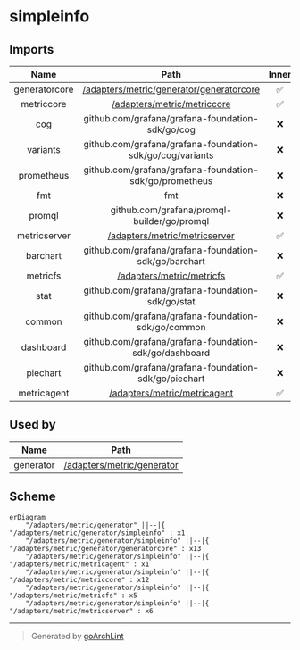 # simpleinfo

## Imports

|     Name      |                             Path                             | Inner | Count |
|:-------------:|:------------------------------------------------------------:|:-----:|:-----:|
| generatorcore | [/adapters/metric/generator/generatorcore](generatorcore.md) |  ✅   |  13   |
|  metriccore   |       [/adapters/metric/metriccore](../metriccore.md)        |  ✅   |  12   |
|      cog      |       github.com/grafana/grafana-foundation-sdk/go/cog       |  ❌   |  12   |
|   variants    |  github.com/grafana/grafana-foundation-sdk/go/cog/variants   |  ❌   |  12   |
|  prometheus   |   github.com/grafana/grafana-foundation-sdk/go/prometheus    |  ❌   |  12   |
|      fmt      |                             fmt                              |  ❌   |  11   |
|    promql     |         github.com/grafana/promql-builder/go/promql          |  ❌   |   9   |
| metricserver  |     [/adapters/metric/metricserver](../metricserver.md)      |  ✅   |   6   |
|   barchart    |    github.com/grafana/grafana-foundation-sdk/go/barchart     |  ❌   |   6   |
|   metricfs    |         [/adapters/metric/metricfs](../metricfs.md)          |  ✅   |   5   |
|     stat      |      github.com/grafana/grafana-foundation-sdk/go/stat       |  ❌   |   4   |
|    common     |     github.com/grafana/grafana-foundation-sdk/go/common      |  ❌   |   2   |
|   dashboard   |    github.com/grafana/grafana-foundation-sdk/go/dashboard    |  ❌   |   2   |
|   piechart    |    github.com/grafana/grafana-foundation-sdk/go/piechart     |  ❌   |   2   |
|  metricagent  |      [/adapters/metric/metricagent](../metricagent.md)       |  ✅   |   1   |

## Used by

|   Name    |                     Path                      |
|:---------:|:---------------------------------------------:|
| generator | [/adapters/metric/generator](../generator.md) |

## Scheme

```mermaid
erDiagram
    "/adapters/metric/generator" ||--|{ "/adapters/metric/generator/simpleinfo" : x1
    "/adapters/metric/generator/simpleinfo" ||--|{ "/adapters/metric/generator/generatorcore" : x13
    "/adapters/metric/generator/simpleinfo" ||--|{ "/adapters/metric/metricagent" : x1
    "/adapters/metric/generator/simpleinfo" ||--|{ "/adapters/metric/metriccore" : x12
    "/adapters/metric/generator/simpleinfo" ||--|{ "/adapters/metric/metricfs" : x5
    "/adapters/metric/generator/simpleinfo" ||--|{ "/adapters/metric/metricserver" : x6
```

---

> Generated by [goArchLint](https://github.com/gbh007/goarchlint)

